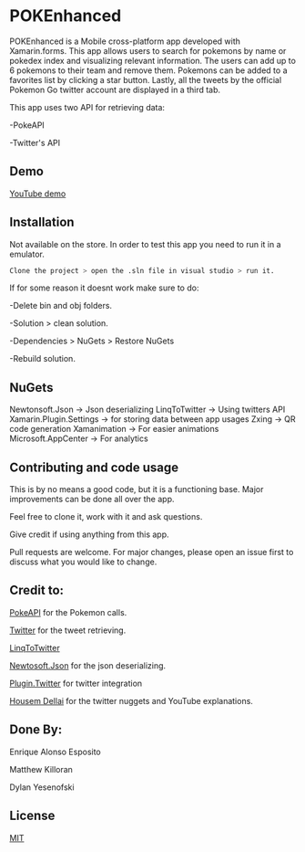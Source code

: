 # POKEnhanced

POKEnhanced is a Mobile cross-platform app developed with Xamarin.forms. This app allows users to search for pokemons by name or pokedex index and visualizing relevant information. The users can add up to 6 pokemons to their team and remove them. Pokemons can be added to a favorites list by clicking a star button. Lastly, all the tweets by the official Pokemon Go twitter account are displayed in a third tab.

This app uses two API for retrieving data:

-PokeAPI

-Twitter's API

## Demo

[YouTube demo](https://www.youtube.com/watch?v=J47x2hurhxM&feature=youtu.be)

## Installation

Not available on the store. In order to test this app you need to run it in a emulator. 


```bash
Clone the project > open the .sln file in visual studio > run it.
```

If for some reason it doesnt work make sure to do:

-Delete bin and obj folders.

-Solution > clean solution.

-Dependencies > NuGets > Restore NuGets

-Rebuild solution.

## NuGets
Newtonsoft.Json -> Json deserializing
LinqToTwitter -> Using twitters API
Xamarin.Plugin.Settings -> for storing data between app usages
Zxing -> QR code generation
Xamanimation -> For easier animations
Microsoft.AppCenter -> For analytics

## Contributing and code usage
This is by no means a good code, but it is a functioning base. Major improvements can be done all over the app.

Feel free to clone it, work with it and ask questions. 

Give credit if using anything from this app. 

Pull requests are welcome. For major changes, please open an issue first to discuss what you would like to change.

## Credit to:
[PokeAPI](https://pokeapi.co) for the Pokemon calls.

[Twitter](https://twitter.com) for the tweet retrieving.

[LinqToTwitter](https://www.nuget.org/packages/linqtotwitter/)

[Newtosoft.Json](https://www.newtonsoft.com/json) for the json deserializing.

[Plugin.Twitter](https://www.nuget.org/packages/Plugin.Twitter/) for twitter integration

[Housem Dellai](https://www.nuget.org/profiles/HoussemDellai) for the twitter nuggets and YouTube explanations.

## Done By:
Enrique Alonso Esposito

Matthew Killoran

Dylan Yesenofski

## License
[MIT](https://choosealicense.com/licenses/mit/)
